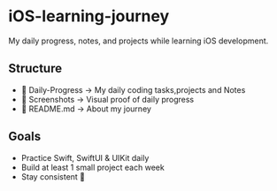 # iOS-learning-journey
My daily progress, notes, and projects while learning iOS development.

## Structure
- 📁 Daily-Progress → My daily coding tasks,projects and Notes
- 📁 Screenshots → Visual proof of daily progress
- 📄 README.md → About my journey

## Goals
- Practice Swift, SwiftUI & UIKit daily
- Build at least 1 small project each week
- Stay consistent 💪
